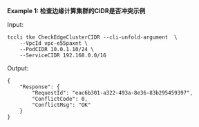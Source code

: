 **Example 1: 检查边缘计算集群的CIDR是否冲突示例**



Input: 

```
tccli tke CheckEdgeClusterCIDR --cli-unfold-argument  \
    --VpcId vpc-e55paxnt \
    --PodCIDR 10.0.1.10/24 \
    --ServiceCIDR 192.168.0.0/16
```

Output: 
```
{
    "Response": {
        "RequestId": "eac6b301-a322-493a-8e36-83b295459397",
        "ConflictCode": 0,
        "ConflictMsg": "OK"
    }
}
```

